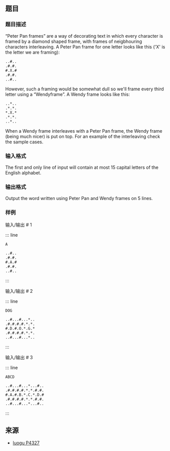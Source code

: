 ## 题目




### 题目描述

“Peter Pan frames” are a way of decorating text in which every character is framed by a diamond shaped frame, with frames of neigbhouring characters interleaving. A Peter Pan frame for one letter looks like this ('X' is the letter we are framing):
```
..#..
.#.#.
#.X.#
.#.#.
..#..
```
However, such a framing would be somewhat dull so we'll frame every third letter using a “Wendyframe”. A Wendy frame looks like this:

```
..*..
.*.*.
*.X.*
.*.*.
..*..
```
When a Wendy frame interleaves with a Peter Pan frame, the Wendy frame (being much nicer) is put on top. For an example of the interleaving check the sample cases.



### 输入格式
The first and only line of input will contain at most 15 capital letters of the English alphabet.



### 输出格式

Output the word written using Peter Pan and Wendy frames on 5 lines.



### 样例


输入/输出 # 1

::: line
```
A
```

```
..#..
.#.#.
#.A.#
.#.#.
..#..
```
:::

输入/输出 # 2

::: line
```
DOG
```

```
..#...#...*..
.#.#.#.#.*.*.
#.D.#.O.*.G.*
.#.#.#.#.*.*.
..#...#...*..
```
:::

输入/输出 # 3

::: line
```
ABCD
```

```
..#...#...*...#..
.#.#.#.#.*.*.#.#.
#.A.#.B.*.C.*.D.#
.#.#.#.#.*.*.#.#.
..#...#...*...#..
```
:::






## 来源

- [luogu P4327](https://www.luogu.com.cn/problem/P4327)
